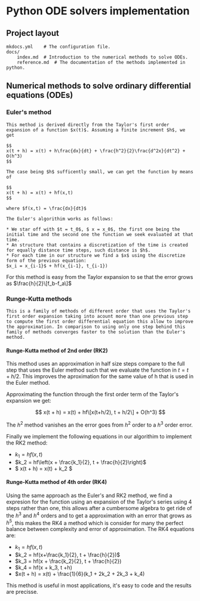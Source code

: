 # Python ODE solvers implementation

## Project layout

    mkdocs.yml    # The configuration file.
    docs/
        index.md  # Introduction to the numerical methods to solve ODEs. 
        reference.md  # The documentation of the methods implemented in python.

## Numerical methods to solve ordinary differential equations (ODEs)

### Euler's method

    This method is derived directly from the Taylor's first order expansion of a function $x(t)$. Assuming a finite increment $h$, we get

    $$
    x(t + h) = x(t) + h\frac{dx}{dt} + \frac{h^2}{2}\frac{d^2x}{dt^2} + O(h^3)
    $$

    The case being $h$ sufficently small, we can get the function by means of 

    $$
    x(t + h) = x(t) + hf(x,t)
    $$

    where $f(x,t) = \frac{dx}{dt}$

    The Euler's algorithim works as follows:

    * We star off with $t = t_0$, $ x = x_0$, the first one being the initial time and the second one the function we seek evaluated at that time.
    * An structure that contains a discretization of the time is created for equally distance time steps, such distance is $h$.
    * For each time in our structure we find a $x$ using the discretize form of the previous equation:
    $x_i = x_{i-1}$ + hf(x_{i-1}, t_{i-1})

For this method is easy from the Taylor expansion to se that the error grows as $\frac{h}{2}\[f_b-f_a\]$

### Runge-Kutta methods
    This is a family of methods of different order that uses the Taylor's first order expansion taking into acount more than one previous step to compute the first order differential equation this allow to improve the approximation. In comparison to using only one step behind this family of methods converges faster to the solution than the Euler's method. 

#### Runge-Kutta method of 2nd order (RK2)

This method uses an approximation in half size steps compare to the full step that uses the Euler method such that we evaluate the function in $t = t + h/2$. This improves the aproximation for the same value of h that is used in the Euler method. 

Approximating the function through the first order term of the Taylor's expansion we get:

$$
x(t + h) = x(t) + hf\[x(t+h/2), t + h/2\] + O(h^3)
$$

The $h^2$ method vanishes an the error goes from $h^2$ order to a $h^3$ order error.

Finally we implement the following equations in our algorithim to implement the RK2 method:


* $k_1 = hf(x,t)$
* $k_2 = hf\left(x + \frac{k_1}{2}, t + \frac{h}{2}\right)$ 
* $ x(t + h) = x(t) + k_2 $

#### Runge-Kutta method of 4th order (RK4)
Using the same approach as the Euler's and RK2 method, we find a expresion for the  function using an expansion of the Taylor's series using 4 steps rather than one, this allows after a cumbersome algebra to get ride of the $h^3$ and $h^4$ orders and to get a approximation with an error that grows as $h^5$, this makes the RK4 a method which is consider for many the perfect balance between complexity and error of approximation. The RK4 equations are:

* $k_1 = hf(x,t)$
* $k_2 = hf(x+\frac{k_1}{2}, t + \frac{h}{2})$
* $k_3 = hf(x + \frac{k_2}{2}, t + \frac{h}{2})
* $k_4 = hf(x + k_3, t +h)
* $x(t + h) = x(t) + \frac{1}{6}(k_1  + 2k_2 + 2k_3 + k_4)

This method is useful in most applications, it's easy to code and the results are precisse. 
